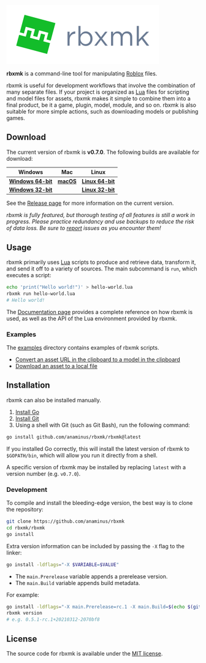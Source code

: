 <a id="user-content-rbxmk" href="#user-content-rbxmk">
	<img src="assets/logo-flat-name.png" alt="rbxmk logo"/>
</a>

**rbxmk** is a command-line tool for manipulating [Roblox][roblox] files.

rbxmk is useful for development workflows that involve the combination of many
separate files. If your project is organized as [Lua][lua] files for scripting
and model files for assets, rbxmk makes it simple to combine them into a final
product, be it a game, plugin, model, module, and so on. rbxmk is also suitable
for more simple actions, such as downloading models or publishing games.

[roblox]: https://corp.roblox.com
[lua]: https://lua.org

## Download
The current version of rbxmk is **<version>v0.7.0</version>**. The following
builds are available for download:

| Windows                     | Mac                | Linux                       |
|-----------------------------|--------------------|-----------------------------|
| **[Windows 64-bit][win64]** | **[macOS][macos]** | **[Linux 64-bit][linux64]** |
| **[Windows 32-bit][win32]** |                    | **[Linux 32-bit][linux32]** |

See the [Release page][release] for more information on the current version.

*rbxmk is fully featured, but thorough testing of all features is still a work
in progress. Please practice redundancy and use backups to reduce the risk of
data loss. Be sure to [report][issues] issues as you encounter them!*

[win64]: https://github.com/Anaminus/rbxmk/releases/download/v0.7.0/rbxmk-v0.7.0-windows-amd64.zip
[win32]: https://github.com/Anaminus/rbxmk/releases/download/v0.7.0/rbxmk-v0.7.0-windows-386.zip
[macos]: https://github.com/Anaminus/rbxmk/releases/download/v0.7.0/rbxmk-v0.7.0-darwin-amd64.zip
[linux64]: https://github.com/Anaminus/rbxmk/releases/download/v0.7.0/rbxmk-v0.7.0-linux-amd64.zip
[linux32]: https://github.com/Anaminus/rbxmk/releases/download/v0.7.0/rbxmk-v0.7.0-linux-386.zip
[source]: https://github.com/Anaminus/rbxmk/archive/v0.7.0.zip
[release]: https://github.com/Anaminus/rbxmk/releases/tag/v0.7.0
[issues]: https://github.com/Anaminus/rbxmk/issues

## Usage
rbxmk primarily uses [Lua][lua] scripts to produce and retrieve data, transform
it, and send it off to a variety of sources. The main subcommand is `run`, which
executes a script:

```bash
echo 'print("Hello world!")' > hello-world.lua
rbxmk run hello-world.lua
# Hello world!
```

The [Documentation page](doc/README.md) provides a complete reference on how
rbxmk is used, as well as the API of the Lua environment provided by rbxmk.

### Examples
The [examples](doc/examples) directory contains examples of rbxmk scripts.

- [Convert an asset URL in the clipboard to a model in the clipboard][copy-model]
- [Download an asset to a local file][download-asset]

[copy-model]: doc/examples/copy-model.rbxmk.lua
[download-asset]: doc/examples/download-asset.rbxmk.lua

## Installation
rbxmk can also be installed manually.

1. [Install Go](https://golang.org/doc/install)
2. [Install Git](http://git-scm.com/downloads)
3. Using a shell with Git (such as Git Bash), run the following command:

```bash
go install github.com/anaminus/rbxmk/rbxmk@latest
```

If you installed Go correctly, this will install the latest version of rbxmk to
`$GOPATH/bin`, which will allow you run it directly from a shell.

A specific version of rbxmk may be installed by replacing `latest` with a
version number (e.g. `v0.7.0`).

### Development
To compile and install the bleeding-edge version, the best way is to clone the
repository:

```bash
git clone https://github.com/anaminus/rbxmk
cd rbxmk/rbxmk
go install
```

Extra version information can be included by passing the `-X` flag to the
linker:

```bash
go install -ldflags="-X $VARIABLE=$VALUE"
```

- The `main.Prerelease` variable appends a prerelease version.
- The `main.Build` variable appends build metadata.

For example:
```bash
go install -ldflags="-X main.Prerelease=rc.1 -X main.Build=$(echo $(git log -1 --format=%cI | date --utc +%Y%m%d)-$(git rev-parse --short HEAD))"
rbxmk version
# e.g. 0.5.1-rc.1+20210312-2070bf8
```

## License
The source code for rbxmk is available under the [MIT license][mit].

[mit]: LICENSE
